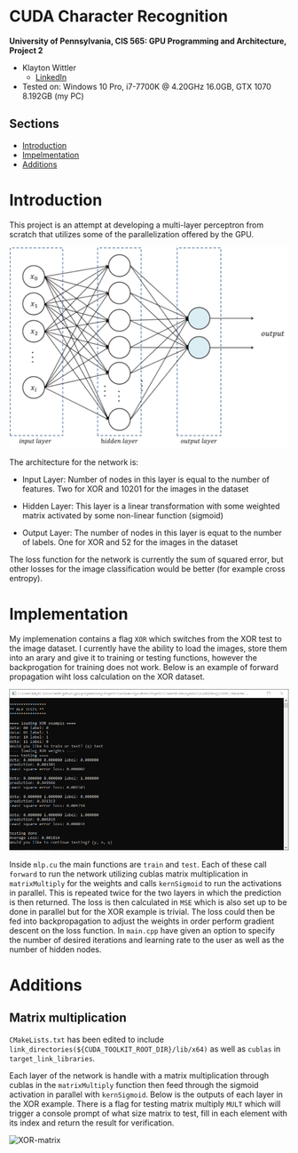 CUDA Character Recognition
======================

**University of Pennsylvania, CIS 565: GPU Programming and Architecture, Project 2**

* Klayton Wittler
	* [LinkedIn](https://www.linkedin.com/in/klayton-wittler/)
* Tested on: Windows 10 Pro, i7-7700K @ 4.20GHz 16.0GB, GTX 1070 8.192GB (my PC)

## Sections

* [Introduction](#introduction)
* [Impelmentation](#implementation)
* [Additions](#additions)

# Introduction
This project is an attempt at developing a multi-layer perceptron from scratch that utilizes some of the parallelization offered by the GPU. 

![MLP](img/MLP.png)

The architecture for the network is:

* Input Layer: Number of nodes in this layer is equal to the number of features. Two for XOR and 10201 for the images in the dataset

* Hidden Layer: This layer is a linear transformation with some weighted matrix activated by some non-linear function (sigmoid)

* Output Layer: The number of nodes in this layer is equat to the number of labels. One for XOR and 52 for the images in the dataset

The loss function for the network is currently the sum of squared error, but other losses for the image classification would be better (for example cross entropy).

# Implementation
My implemenation contains a flag ```XOR``` which switches from the XOR test to the image dataset. I currently have the ability to load the images, store them into an arary and give it to training or testing functions, however the backprogation for training does not work. Below is an example of forward propagation wiht loss calculation on the XOR dataset.

![XOR](img/XORoutput.png)

Inside ```mlp.cu``` the main functions are ```train``` and ```test```. Each of these call ```forward``` to run the network utilizing cublas matrix multiplication in ```matrixMultiply``` for the weights and calls ```kernSigmoid``` to run the activations in parallel. This is repeated twice for the two layers in which the prediction is then returned. The loss is then calculated in ```MSE``` which is also set up to be done in parallel but for the XOR example is trivial. The loss could then be fed into backpropagation to adjust the weights in order perform gradient descent on the loss function. In ```main.cpp``` have given an option to specify the number of desired iterations and learning rate to the user as well as the number of hidden nodes.

# Additions
## Matrix multiplication
```CMakeLists.txt``` has been edited to include ```link_directories(${CUDA_TOOLKIT_ROOT_DIR}/lib/x64)``` as well as ```cublas``` in ```target_link_libraries```.

Each layer of the network is handle with a matrix multiplication through cublas in the ```matrixMultiply``` function then feed through the sigmoid activation in parallel with ```kernSigmoid```. Below is the outputs of each layer in the XOR example. There is a flag for testing matrix multiply ```MULT``` which will trigger a console prompt of what size matrix to test, fill in each element with its index and return the result for verification.

![XOR-matrix](img/XORforwardProp.png)

